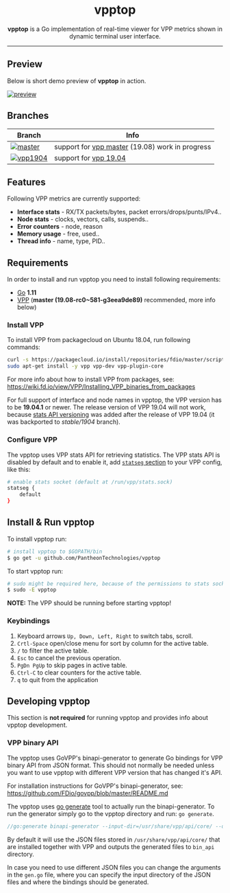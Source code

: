 <h1 align="center">vpptop</h1>

<p align="center"><b>vpptop</b> is a Go implementation of real-time viewer for VPP metrics shown in dynamic terminal user interface.</p>

---

## Preview

Below is short demo preview of **vpptop** in action.

[![preview](https://asciinema.org/a/NHODZM2ebcwWFPEEPcja8X19R.svg)](https://asciinema.org/a/NHODZM2ebcwWFPEEPcja8X19R)

## Branches

|Branch|Info|
|---|---|
|[![master](https://img.shields.io/badge/branch-master-blue.svg?logo=git&logoColor=white)](https://github.com/PantheonTechnologies/vpptop/tree/master)| support for [vpp master](https://packagecloud.io/fdio/master) (19.08) work in progress |
|[![vpp1904](https://img.shields.io/badge/branch-vpp1904-orange.svg?logo=git&logoColor=white)](https://github.com/PantheonTechnologies/vpptop/tree/vpp1904)|support for [vpp 19.04](https://packagecloud.io/fdio/1904)|

## Features

Following VPP metrics are currently supported:

 - **Interface stats** - RX/TX packets/bytes, packet errors/drops/punts/IPv4..
 - **Node stats** - clocks, vectors, calls, suspends..
 - **Error counters** - node, reason
 - **Memory usage** - free, used..
 - **Thread info** - name, type, PID..

## Requirements

In order to install and run vpptop you need to install following requirements:
 - [Go](https://golang.org/dl/) **1.11**
 - [VPP](https://wiki.fd.io/view/VPP) (**master (19.08-rc0~581-g3eea9de89)** recommended, more info below)

### Install VPP

To install VPP from packagecloud on Ubuntu 18.04, run following commands:

```sh
curl -s https://packagecloud.io/install/repositories/fdio/master/script.deb.sh | sudo bash
sudo apt-get install -y vpp vpp-dev vpp-plugin-core
```

For more info about how to install VPP from packages, see: <https://wiki.fd.io/view/VPP/Installing_VPP_binaries_from_packages>

For full support of interface and node names in vpptop, the VPP version has to be **19.04.1** or newer. The release version of VPP 19.04 will not work, because [stats API versioning][stats-version-commit] was added after the release of VPP 19.04 (it was backported to _stable/1904_ branch).

### Configure VPP

The vpptop uses VPP stats API for retrieving statistics. The VPP stats API is disabled by default and to enable it, add [`statseg` section](https://wiki.fd.io/view/VPP/Command-line_Arguments#statseg_.7B_..._.7D) to your VPP config, like this:

```sh
# enable stats socket (default at /run/vpp/stats.sock)
statseg {
    default
}
```

## Install & Run vpptop

To install vpptop run:

```sh
# install vpptop to $GOPATH/bin
$ go get -u github.com/PantheonTechnologies/vpptop
```

To start vpptop run:

```sh
# sudo might be required here, because of the permissions to stats socket file
$ sudo -E vpptop
```

**NOTE:** The VPP should be running before starting vpptop!

### Keybindings

1. Keyboard arrows ``Up, Down, Left, Right`` to switch tabs, scroll.
2. ``Crtl-Space`` open/close menu for sort by column for the active table.
3. ``/`` to filter the active table.
4. ``Esc`` to cancel the previous operation.
5. ``PgDn PgUp`` to skip pages in active table.
6. ``Ctrl-C`` to clear counters for the active table.
7. ``q`` to quit from the application

## Developing vpptop

This section is **not required** for running vpptop and provides info about vpptop development.

### VPP binary API

The vpptop uses GoVPP's binapi-generator to generate Go bindings for VPP binary API from JSON format. This should not normally be needed unless you want to use vpptop with different VPP version that has changed it's API.

For installation instructions for GoVPP's binapi-generator, see: <https://github.com/FDio/govpp/blob/master/README.md>

The vpptop uses [go generate](https://blog.golang.org/generate) tool to actually run the binapi-generator. To run the generator simply go to the vpptop directory and run: `go generate`.

```go
//go:generate binapi-generator --input-dir=/usr/share/vpp/api/core/ --output-dir=bin_api
```

By default it will use the JSON files stored in `/usr/share/vpp/api/core/` that are installed together with VPP and outputs the generated files to `bin_api` directory.

In case you need to use different JSON files you can change the arguments in the `gen.go` file, where you can specify the input directory of the JSON files and where the bindings should be generated.


[wiki-tui]: https://en.wikipedia.org/wiki/Text-based_user_interface
[stats-version-commit]: https://github.com/FDio/vpp/commit/1cb333cdf5ce26557233c5bdb5a18738cb6e1e2c
